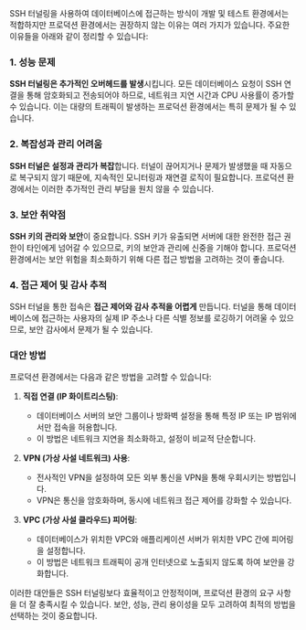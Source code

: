 SSH 터널링을 사용하여 데이터베이스에 접근하는 방식이 개발 및 테스트 환경에서는 적합하지만 프로덕션 환경에서는 권장하지 않는 이유는 여러 가지가 있습니다. 주요한 이유들을 아래와 같이 정리할 수 있습니다:

### 1. 성능 문제

**SSH 터널링은 추가적인 오버헤드를 발생**시킵니다. 모든 데이터베이스 요청이 SSH 연결을 통해 암호화되고 전송되어야 하므로, 네트워크 지연 시간과 CPU 사용률이 증가할 수 있습니다. 이는 대량의 트래픽이 발생하는 프로덕션 환경에서는 특히 문제가 될 수 있습니다.

### 2. 복잡성과 관리 어려움

**SSH 터널은 설정과 관리가 복잡**합니다. 터널이 끊어지거나 문제가 발생했을 때 자동으로 복구되지 않기 때문에, 지속적인 모니터링과 재연결 로직이 필요합니다. 프로덕션 환경에서는 이러한 추가적인 관리 부담을 원치 않을 수 있습니다.

### 3. 보안 취약점

**SSH 키의 관리와 보안**이 중요합니다. SSH 키가 유출되면 서버에 대한 완전한 접근 권한이 타인에게 넘어갈 수 있으므로, 키의 보안과 관리에 신중을 기해야 합니다. 프로덕션 환경에서는 보안 위험을 최소화하기 위해 다른 접근 방법을 고려하는 것이 좋습니다.

### 4. 접근 제어 및 감사 추적

SSH 터널을 통한 접속은 **접근 제어와 감사 추적을 어렵게** 만듭니다. 터널을 통해 데이터베이스에 접근하는 사용자의 실제 IP 주소나 다른 식별 정보를 로깅하기 어려울 수 있으므로, 보안 감사에서 문제가 될 수 있습니다.

### 대안 방법

프로덕션 환경에서는 다음과 같은 방법을 고려할 수 있습니다:

1. **직접 연결 (IP 화이트리스팅)**:
   - 데이터베이스 서버의 보안 그룹이나 방화벽 설정을 통해 특정 IP 또는 IP 범위에서만 접속을 허용합니다.
   - 이 방법은 네트워크 지연을 최소화하고, 설정이 비교적 단순합니다.

2. **VPN (가상 사설 네트워크) 사용**:
   - 전사적인 VPN을 설정하여 모든 외부 통신을 VPN을 통해 우회시키는 방법입니다.
   - VPN은 통신을 암호화하며, 동시에 네트워크 접근 제어를 강화할 수 있습니다.

3. **VPC (가상 사설 클라우드) 피어링**:
   - 데이터베이스가 위치한 VPC와 애플리케이션 서버가 위치한 VPC 간에 피어링을 설정합니다.
   - 이 방법은 네트워크 트래픽이 공개 인터넷으로 노출되지 않도록 하여 보안을 강화합니다.

이러한 대안들은 SSH 터널링보다 효율적이고 안정적이며, 프로덕션 환경의 요구 사항을 더 잘 충족시킬 수 있습니다. 보안, 성능, 관리 용이성을 모두 고려하여 최적의 방법을 선택하는 것이 중요합니다.